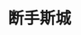 ---
layout: work-detail
title: "断手斯城"
sort_by_date: "2023-02-18"
work_details:
  title: "断手斯城"
  location: "MVCPA, Mountain View, CA"
  date: "2023年2月18日 - 2023年2月19日"
  banner_image: "/assets/imgs/works/behanding/banner.png"
  poster_image: "/assets/imgs/works/behanding/poster.png"
  introduction: "神秘男子重金悬赏遗失的断手，一对小情侣宣称找到失物。双方相约在一间旧旅馆碰头，却遇见了一个古怪的前台。交易并没有如期进行……断手的真相到底是什么？在这部黑色喜剧里，我们将为失控的人生，找到一个意料之外的答案。"
  production_team:
    - page_title: "演员"
      members:
        - name: "演员"
          person: "陈思源"
          role: "卡迈克"
        - name: "演员"
          person: "董仕"
          role: "托比"
        - name: "演员"
          person: "邵航"
          role: "莫文"
        - name: "演员"
          person: "郭汀莹"
          role: "玛丽琳"
    - page_title: "核心创作团队"
      members:
        - name: "导演"
          person: "李寅辰"
        - name: "制作人"
          person: "李周嘉"
        - name: "舞台监督"
          person: "王尤雅"
        - name: "副导演"
          person: "沈诗哲"
        - name: "助理制作人"
          person: "周容好"
        - name: "助理舞监"
          person: "徐琬乔"
    - page_title: "舞台技术团队"
      members:
        - name: "舞台美术"
          person: "曾月"
        - name: "舞台美术"
          person: "张逸飞"
        - name: "灯光"
          person: "朱本正"
        - name: "灯光"
          person: "孟毅"
        - name: "音乐音效"
          person: "刘小叶"
        - name: "道具"
          person: "高宇彤"
        - name: "道具"
          person: "马慧琦"
        - name: "场监"
          person: "周容好"
        - name: "场监"
          person: "李周嘉"
        - name: "舞台助手"
          person: "徐琬乔"
        - name: "舞台助手"
          person: "高宇彤"
    - page_title: "服装化妆团队"
      members:
        - name: "服装/化妆"
          person: "李佳琦"
        - name: "服装/化妆"
          person: "陈晨"
    - page_title: "宣传推广团队"
      members:
        - name: "宣发"
          person: "李周嘉"
        - name: "宣发"
          person: "李寅辰"
        - name: "平面设计"
          person: "李周嘉"
        - name: "外联"
          person: "张茜"
        - name: "外联"
          person: "周康彦"
    - page_title: "摄影摄像团队"
      members:
        - name: "摄影"
          person: "李扬"
        - name: "摄影"
          person: "Cindy Dong"
        - name: "摄影"
          person: "棵未"
        - name: "摄影"
          person: "胡雪莹"
        - name: "摄影"
          person: "张小依妮"
        - name: "摄影"
          person: "伍婕"
        - name: "摄影"
          person: "张若鹏"
        - name: "摄像"
          person: "不寐影像馆"
        - name: "摄像"
          person: "Sophy Wang"
        - name: "摄像"
          person: "贾小荣"
        - name: "摄像"
          person: "张靠靠"
        - name: "摄像"
          person: "徐慧"
  photos:
    - image: "/assets/imgs/works/behanding/1.jpg"
      caption: "演出"
    - image: "/assets/imgs/works/behanding/2.jpg"
      caption: "演出"
    - image: "/assets/imgs/works/behanding/3.jpg"
      caption: "演出"
    - image: "/assets/imgs/works/behanding/4.jpg"
      caption: "演出"
    - image: "/assets/imgs/works/behanding/5.jpg"
      caption: "演出"
    - image: "/assets/imgs/works/behanding/6.jpg"
      caption: "演出"
    - image: "/assets/imgs/works/behanding/7.jpg"
      caption: "演出"
    - image: "/assets/imgs/works/behanding/8.jpg"
      caption: "剧组合照"
    - image: "/assets/imgs/works/behanding/9.jpg"
      caption: "演出"
---